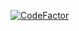 <a href="https://www.codefactor.io/repository/github/naruto2007/duels"><img src="https://www.codefactor.io/repository/github/naruto2007/duels/badge" alt="CodeFactor" /></a>
